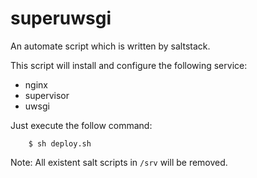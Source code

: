 superuwsgi
==========

An automate script which is written by saltstack.

This script will install and configure the following service:

 - nginx
 - supervisor
 - uwsgi

Just execute the follow command:

```shell
    $ sh deploy.sh
```

Note: All existent salt scripts in `/srv` will be removed.
